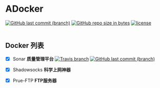 # ADocker

[![GitHub last commit (branch)](https://img.shields.io/github/last-commit/RogerAbyss/ADocker.svg)](https://github.com/RogerAbyss/ALog)
[![GitHub repo size in bytes](https://img.shields.io/github/repo-size/RogerAbyss/ADocker.svg)](https://github.com/RogerAbyss/ALog)
[![license](https://img.shields.io/github/license/RogerAbyss/ADocker.svg)](https://github.com/RogerAbyss/ALog/blob/master/LICENSE)
<br><br>

## Docker 列表

- [x] Sonar
**质量管理平台**
[![Travis branch](https://img.shields.io/travis/RogerAbyss/ADocker/sonar.svg)]()
[![GitHub last commit (branch)](https://img.shields.io/github/last-commit/RogerAbyss/ADocker/sonar.svg)]()

- [x] Shadowsocks
**科学上网神器**

- [x] Prue-FTP
**FTP服务器**
